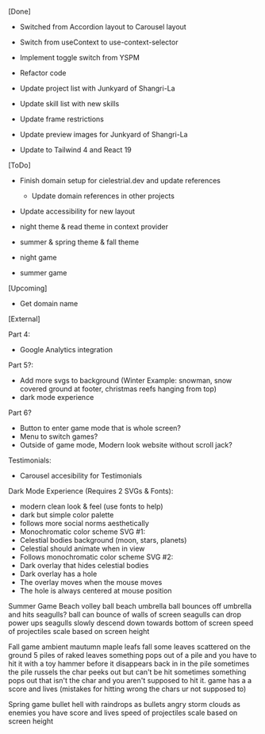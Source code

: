 [Done]

- Switched from Accordion layout to Carousel layout
- Switch from useContext to use-context-selector
- Implement toggle switch from YSPM
- Refactor code

- Update project list with Junkyard of Shangri-La
- Update skill list with new skills
- Update frame restrictions
- Update preview images for Junkyard of Shangri-La

- Update to Tailwind 4 and React 19

[ToDo]

- Finish domain setup for cielestrial.dev and update references
  - Update domain references in other projects

- Update accessibility for new layout
- night theme & read theme in context provider
- summer & spring theme & fall theme
- night game
- summer game

[Upcoming]

- Get domain name

[External]

Part 4:

- Google Analytics integration

Part 5?:

- Add more svgs to background
  (Winter Example: snowman, snow covered ground at footer, christmas reefs hanging from top)
- dark mode experience

Part 6?

- Button to enter game mode that is whole screen?
- Menu to switch games?
- Outside of game mode, Modern look website without scroll jack?

Testimonials:

- Carousel accesibility for Testimonials

Dark Mode Experience (Requires 2 SVGs & Fonts):

- modern clean look & feel (use fonts to help)
- dark but simple color palette
- follows more social norms aesthetically
- Monochromatic color scheme
  SVG #1:
- Celestial bodies background (moon, stars, planets)
- Celestial should animate when in view
- Follows monochromatic color scheme
  SVG #2:
- Dark overlay that hides celestial bodies
- Dark overlay has a hole
- The overlay moves when the mouse moves
- The hole is always centered at mouse position

Summer Game
Beach volley ball
beach umbrella
ball bounces off umbrella and hits seagulls?
ball can bounce of walls of screen
seagulls can drop power ups
seagulls slowly descend down towards bottom of screen
speed of projectiles scale based on screen height

Fall game
ambient mautumn maple leafs fall
some leaves scattered on the ground
5 piles of raked leaves
something pops out of a pile and you have to hit it with a toy hammer before it disappears back in in the pile
sometimes the pile russels the char peeks out but can't be hit
sometimes something pops out that isn't the char and you aren't supposed to hit it.
game has a a score and lives (mistakes for hitting wrong the chars ur not supposed to)

Spring game
bullet hell with raindrops as bullets
angry storm clouds as enemies
you have score and lives
speed of projectiles scale based on screen height
